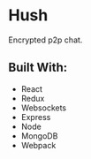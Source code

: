 # Hush
Encrypted p2p chat.

## Built With:
* React
* Redux
* Websockets
* Express
* Node
* MongoDB
* Webpack
